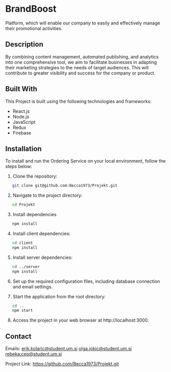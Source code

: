 # BrandBoost

Platform, which will enable our company to easily and effectively manage their promotional activities.

## Description

By combining content management, automated publishing, and analytics into one comprehensive tool, we aim to facilitate businesses in adapting their marketing strategies to the needs of target audiences. This will contribute to greater visibility and success for the company or product.

## Built With

This Project is built using the following technologies and frameworks:

- React.js
- Node.js
- JavaScript
- Redux
- Firebase


<!-- GETTING STARTED -->

## Installation

To install and run the Ordering Service on your local environment, follow the steps below:

1. Clone the repository:

```sh
   git clone git@github.com:Becca1973/Projekt.git
```

2. Navigate to the project directory:

```sh
   cd Projekt
```

3. Install dependencies

```sh
   npm install
```

4. Install client dependencies:

```sh
   cd client
   npm install
```

5. Install server dependencies:

```sh
   cd ../server
   npm install
```

6. Set up the required configuration files, including database connection and email settings.

7. Start the application from the root directory:
   
```sh
   cd ..
   npm start
```
8. Access the project in your web browser at http://localhost:3000.
<!-- CONTACT -->

## Contact

Emails: erik.kolaric@student.um.si olga.jokic@student.um.si rebeka.cep@student.um.si

Project Link: https://github.com/Becca1973/Projekt.git
